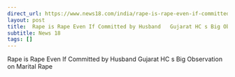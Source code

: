 ```yaml
---
direct_url: https://www.news18.com/india/rape-is-rape-even-if-committed-by-husband-gujarat-hcs-big-observation-on-marital-rape-8708627.html
layout: post
title:  Rape is Rape Even If Committed by Husband   Gujarat HC s Big Observation on Marital Rape
subtitle: News 18
tags: []
---
```


 Rape is Rape Even If Committed by Husband   Gujarat HC s Big Observation on Marital Rape
